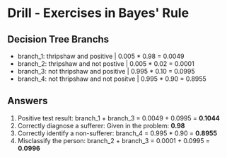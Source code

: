 # Drill - Exercises in Bayes' Rule

## Decision Tree Branchs

* branch_1: thripshaw and positive | 0.005 * 0.98 = 0.0049
* branch_2: thripshaw and not postive | 0.005 * 0.02 = 0.0001
* branch_3: not thripshaw and positive | 0.995 * 0.10 = 0.0995
* branch_4: not thripshaw and not positve | 0.995 * 0.90 = 0.8955

## Answers

1. Positive test result: branch_1 + branch_3 = 0.0049 + 0.0995 = __0.1044__
2. Correctly diagnose a sufferer: Given in the problem: __0.98__
3. Correctly identify a non-sufferer: branch_4 = 0.995 * 0.90 = __0.8955__
4. Misclassify the person: branch_2 + branch_3 = 0.0001 + 0.0995 = __0.0996__